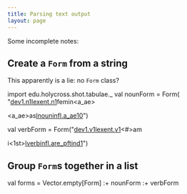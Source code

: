 ```yaml
---
title: Parsing text output
layout: page
---
```


Some incomplete notes:

## Create a `Form` from a string


This apparently is a lie: no `Form` class?

import edu.holycross.shot.tabulae._
val nounForm = Form( "<u>dev1.n1</u><u>lexent.n1</u>femin<noun><fem><a_ae><div><a_ae><noun>as<fem><acc><pl><u>lnouninfl.a_ae10</u>")

val verbForm = Form("<u>dev1.v1</u><u>lexent.v1</u><#>am<verb><conj1><div><conj1><verb>i<1st><sg><pft><indic><act><u>lverbinfl.are_pftind1</u>")



## Group `Form`s together in a list


val forms = Vector.empty[Form] :+ nounForm :+ verbForm
